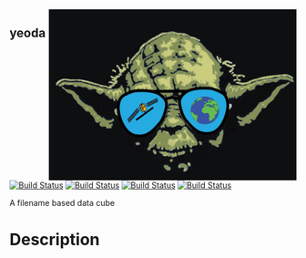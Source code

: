 <img align="right" src="./docs/imgs/yeoda_logo.png" height="300" width="435">

## yeoda
[![Build Status](https://travis-ci.org/TUW-GEO/yeoda.svg?branch=master)](https://travis-ci.org/TUW-GEO/yeoda)
[![Build Status](https://coveralls.io/repos/TUW-GEO/pytesmo/yeoda.png?branch=master)](https://coveralls.io/r/TUW-GEO/yeoda?branch=master)
[![Build Status](https://badge.fury.io/py/yeoda.svg)](https://badge.fury.io/py/yeoda)
[![Build Status](https://readthedocs.org/projects/yeoda/badge/?version=latest)](https://yeoda.readthedocs.io/en/latest/?badge=latest)

A filename based data cube


# Description


